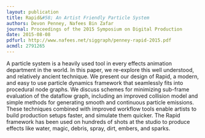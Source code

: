 ```yaml
---
layout: publication
title: Rapid&#58; An Artist Friendly Particle System
authors: Devon Penney, Nafees Bin Zafar
journal: Proceedings of the 2015 Symposium on Digital Production
date: 2015-08-08
pdfurl: http://www.nafees.net/siggraph/penney-rapid-2015.pdf
acmdl: 2791265
---
```

A particle system is a heavily used tool in every effects animation department
in the world. In this paper, we re-explore this well understood, and relatively
ancient technique. We present our design of Rapid, a modern, and easy to use
particle dynamics framework that seamlessly fits into procedural node graphs. We
discuss schemes for minimizing sub-frame evaluation of the dataflow graph,
including an improved collision model and simple methods for generating smooth
and continuous particle emissions. These techniques combined with improved
workflow tools enable artists to build production setups faster, and simulate
them quicker. The Rapid framework has been used on hundreds of shots at the
studio to produce effects like water, magic, debris, spray, dirt, embers, and
sparks.

